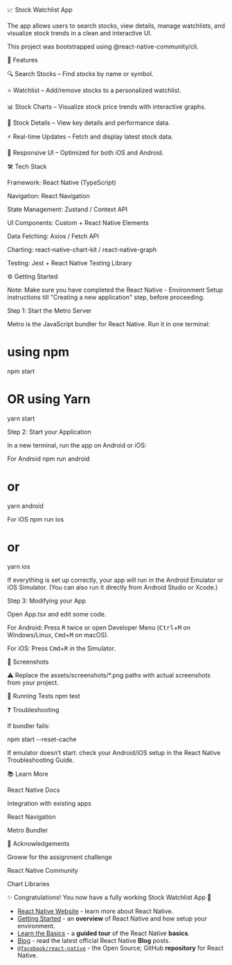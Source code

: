 📈 Stock Watchlist App

The app allows users to search stocks, view details, manage watchlists, and visualize stock trends in a clean and interactive UI.

This project was bootstrapped using @react-native-community/cli.

🚀 Features

🔍 Search Stocks – Find stocks by name or symbol.

⭐ Watchlist – Add/remove stocks to a personalized watchlist.

📊 Stock Charts – Visualize stock price trends with interactive graphs.

📰 Stock Details – View key details and performance data.

⚡ Real-time Updates – Fetch and display latest stock data.

🎨 Responsive UI – Optimized for both iOS and Android.

🛠 Tech Stack

Framework: React Native (TypeScript)

Navigation: React Navigation

State Management: Zustand / Context API

UI Components: Custom + React Native Elements

Data Fetching: Axios / Fetch API

Charting: react-native-chart-kit / react-native-graph

Testing: Jest + React Native Testing Library


⚙️ Getting Started

Note: Make sure you have completed the React Native - Environment Setup instructions till "Creating a new application" step, before proceeding.

Step 1: Start the Metro Server

Metro is the JavaScript bundler for React Native. Run it in one terminal:

# using npm
npm start

# OR using Yarn
yarn start

Step 2: Start your Application

In a new terminal, run the app on Android or iOS:

For Android
npm run android
# or
yarn android

For iOS
npm run ios
# or
yarn ios


If everything is set up correctly, your app will run in the Android Emulator or iOS Simulator.
(You can also run it directly from Android Studio or Xcode.)

Step 3: Modifying your App

Open App.tsx and edit some code.

For Android: Press <kbd>R</kbd> twice or open Developer Menu (<kbd>Ctrl</kbd>+<kbd>M</kbd> on Windows/Linux, <kbd>Cmd</kbd>+<kbd>M</kbd> on macOS).

For iOS: Press <kbd>Cmd</kbd>+<kbd>R</kbd> in the Simulator.

📱 Screenshots


	
	
	

⚠️ Replace the assets/screenshots/*.png paths with actual screenshots from your project.

🧪 Running Tests
npm test

❓ Troubleshooting

If bundler fails:

npm start --reset-cache


If emulator doesn’t start: check your Android/iOS setup in the React Native Troubleshooting Guide.

📚 Learn More

React Native Docs

Integration with existing apps

React Navigation

Metro Bundler

🙌 Acknowledgements

Groww for the assignment challenge

React Native Community

Chart Libraries

✨ Congratulations! You now have a fully working Stock Watchlist App 🎉
- [React Native Website](https://reactnative.dev) - learn more about React Native.
- [Getting Started](https://reactnative.dev/docs/environment-setup) - an **overview** of React Native and how setup your environment.
- [Learn the Basics](https://reactnative.dev/docs/getting-started) - a **guided tour** of the React Native **basics**.
- [Blog](https://reactnative.dev/blog) - read the latest official React Native **Blog** posts.
- [`@facebook/react-native`](https://github.com/facebook/react-native) - the Open Source; GitHub **repository** for React Native.
